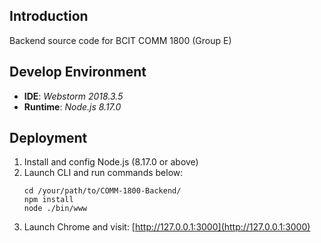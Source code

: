 ## Introduction
Backend source code for BCIT COMM 1800 (Group E)

## Develop Environment
* **IDE**: *Webstorm 2018.3.5*
* **Runtime**: *Node.js 8.17.0*

## Deployment
1. Install and config Node.js (8.17.0 or above)
2. Launch CLI and run commands below:
    ```
    cd /your/path/to/COMM-1800-Backend/
    npm install
    node ./bin/www
    ```
3. Launch Chrome and visit: [http://127.0.0.1:3000](http://127.0.0.1:3000)